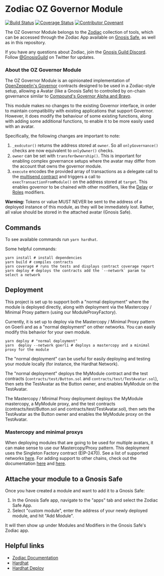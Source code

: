 # Zodiac OZ Governor Module

[![Build Status](https://github.com/gnosis/zodiac-module-oz-governor/actions/workflows/ci.yml/badge.svg)](https://github.com/gnosis/zodiac-module-oz-governor/actions/workflows/ci.yml)
[![Coverage Status](https://coveralls.io/repos/github/gnosis/zodiac-module-oz-governor/badge.svg?branch=main&cache_bust=1)](https://coveralls.io/github/gnosis/zodiac-module-bridge?branch=main)
[![Contributor Covenant](https://img.shields.io/badge/Contributor%20Covenant-2.1-4baaaa.svg)](https://github.com/gnosis/CODE_OF_CONDUCT)

The OZ Governor Module belongs to the [Zodiac](https://github.com/gnosis/zodiac) collection of tools, which can be accessed through the Zodiac App available on [Gnosis Safe](https://gnosis-safe.io/), as well as in this repository.

If you have any questions about Zodiac, join the [Gnosis Guild Discord](https://discord.gg/wwmBWTgyEq). Follow [@GnosisGuild](https://twitter.com/gnosisguild) on Twitter for updates.

### About the OZ Governor Module

The OZ Governor Module is an opinionated implementation of [OpenZeppelin's Governor](https://docs.openzeppelin.com/contracts/4.x/api/governance) contracts designed to be used in a Zodiac-style setup, allowing a Avatar (like a Gnosis Safe) to controlled by on-chain governance similar to [Compound's Governor Alpha and Bravo](https://compound.finance/docs/governance).

This module makes no changes to the existing Governor interface, in order to maintain compatibility with existing applications that support Governor. However, it does modify the behaviour of some existing functions, along with adding some additional functions, to enable it to be more easily used with an avatar.

Specifically, the following changes are important to note:
1. `_exdcutor()` returns the address stored at `owner`. So all `onlyGovernance()` checks are now equivalent to `onlyOwner()` checks.
2. `owner` can be set with `transferOwnership()`. This is important for enabling complex governance setups where the avatar may differ from the account that owns the governor module.
4. `execute` encodes the provided array of transactions as a delegate call to the [multisend contract](https://github.com/safe-global/safe-contracts/blob/main/contracts/libraries/MultiSend.sol) and triggers a call to `execTransactionFromModule()` on the address stored at `target`. This enables governor to be chained with other modifiers, like the [Delay](https://github.com/gnosis/zodiac-modifier-delay/) or [Roles](https://github.com/gnosis/zodiac-modifier-roles/) modifiers.

**Warning:** Tokens or value MUST NEVER be sent to the address of a deployed instance of this module, as they will be immediately lost. Rather, all value should be stored in the attached avatar (Gnosis Safe).

## Commands

To see available commands run `yarn hardhat`.

Some helpful commands:

```
yarn install # install dependencies
yarn build # compiles contracts
yarn coverage # runs the tests and displays contract coverage report
yarn deploy # deploys the contracts add the `--network` param to select a network
```

## Deployment

This project is set up to support both a "normal deployment" where the module is deployed directly, along with deployment via the Mastercopy / Minimal Proxy pattern (using our ModuleProxyFactory).

Currently, it is set up to deploy via the Mastercopy / Minimal Proxy pattern on Goerli and as a "normal deployment" on other networks. You can easily modify this behavior for your own module.

```
yarn deploy # "normal deployment"
yarn  deploy --network goerli # deploys a mastercopy and a minimal proxy for the module
```

The "normal deployment" can be useful for easily deploying and testing your module locally (for instance, the Hardhat Network).

The "normal deployment" deploys the MyModule contract and the test contracts (`contracts/test/Button.sol` and `contracts/test/TestAvatar.sol`), then sets the TestAvatar as the Button owner, and enables MyModule on the TestAvatar.

The Mastercopy / Minimal Proxy deployment deploys the MyModule mastercopy, a MyModule proxy, and the test contracts (contracts/test/Button.sol and contracts/test/TestAvatar.sol), then sets the TestAvatar as the Button owner and enables the MyModule proxy on the TestAvatar.

### Mastercopy and minimal proxys

When deploying modules that are going to be used for multiple avatars, it can make sense to use our Mastercopy/Proxy pattern. This deployment uses the Singleton Factory contract (EIP-2470). See a list of supported networks [here](https://blockscan.com/address/0xce0042B868300000d44A59004Da54A005ffdcf9f). For adding support to other chains, check out the documentation [here](https://github.com/gnosis/zodiac/tree/master/src/factory#deployments) and [here](https://eips.ethereum.org/EIPS/eip-2470).

## Attache your module to a Gnosis Safe

Once you have created a module and want to add it to a Gnosis Safe:

1. In the Gnosis Safe app, navigate to the "apps" tab and select the Zodiac Safe App.
2. Select "custom module", enter the address of your newly deployed module, and hit "Add Module".

It will then show up under Modules and Modifiers in the Gnosis Safe's Zodiac app.

## Helpful links

- [Zodiac Documentation](https://gnosis.github.io/zodiac/docs/intro)
- [Hardhat](https://hardhat.org/getting-started/)
- [Hardhat Deploy](https://github.com/wighawag/hardhat-deploy)
